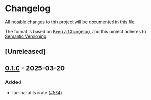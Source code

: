 # Changelog

All notable changes to this project will be documented in this file.

The format is based on [Keep a Changelog](https://keepachangelog.com/en/1.0.0/),
and this project adheres to [Semantic Versioning](https://semver.org/spec/v2.0.0.html).

## [Unreleased]

## [0.1.0](https://github.com/eigerco/lumina/releases/tag/lumina-utils-v0.1.0) - 2025-03-20

### Added

- lumina-utils crate ([#564](https://github.com/eigerco/lumina/pull/564))
